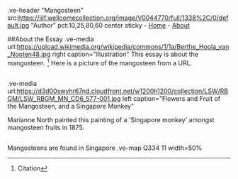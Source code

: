 .ve-header "Mangosteen" src:https://iiif.wellcomecollection.org/image/V0044770/full/1338%2C/0/default.jpg "Author" pct:10,25,80,60 center sticky
    - [Home](/)
    - [About](/about)

##About the Essay
.ve-media url:https://upload.wikimedia.org/wikipedia/commons/1/1a/Berthe_Hoola_van_Nooten48.jpg right caption="Illustration"
This essay is about the mangosteen. [^1] Here is a picture of the mangosteen from a URL.
## 

.ve-media url:https://d3d00swyhr67nd.cloudfront.net/w1200h1200/collection/LSW/RBGM/LSW_RBGM_MN_CD6_577-001.jpg left caption="Flowers and Fruit of the Mangosteen, and a Singapore Monkey" 

Marianne North painted this painting of a 'Singapore monkey' amongst mangosteen fruits in 1875.

##
Mangosteens are found in Singapore
.ve-map Q334 11 width=50%






[^1]: Citation

